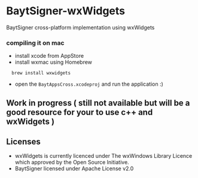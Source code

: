 # BaytSigner-wxWidgets
BaytSigner cross-platform implementation using wxWidgets

### compiling it on mac 

* install xcode from AppStore
* install wxmac using Homebrew 
```
  brew install wxwidgets
```
* open the ``` BaytAppsCross.xcodeproj ``` and run the application :)


## Work in progress ( still not available but will be a good resource for your to use c++ and wxWidgets )

## Licenses

* wxWidgets is currently licenced under The wxWindows Library Licence which approved by the Open Source Initiative.
* BaytSigner licensed under Apache License v2.0
